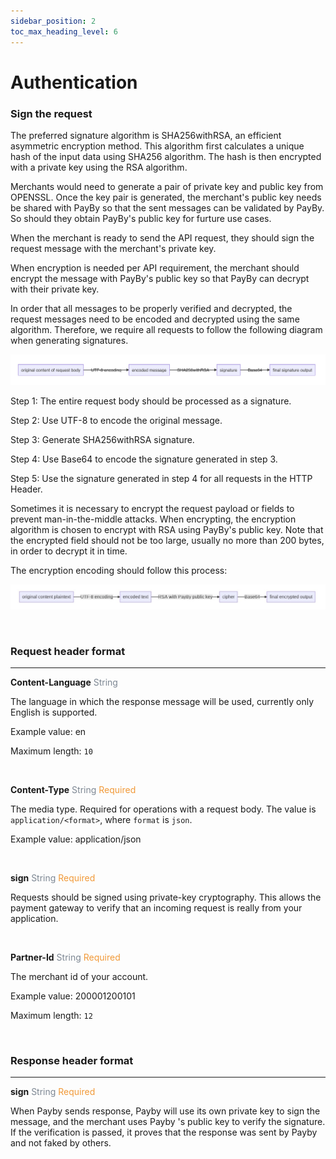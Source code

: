 ```yaml
---
sidebar_position: 2
toc_max_heading_level: 6
---
```




# Authentication



### Sign the request

The preferred signature algorithm is SHA256withRSA, an efficient asymmetric encryption method. This algorithm first calculates a unique hash of the input data using SHA256 algorithm. The hash is then encrypted with a private key using the RSA algorithm.

Merchants would need to generate a pair of private key and public key from OPENSSL. Once the key pair is generated, the merchant's public key needs be shared with PayBy so that the sent messages can be validated by PayBy. So should they obtain PayBy's public key for furture use cases.

When the merchant is ready to send the API request, they should sign the request message with the merchant's private key.

When encryption is needed per API requirement, the merchant should encrypt the message with PayBy's public key so that PayBy can decrypt with their private key.



In order that all messages to be properly verified and decrypted, the request messages need to be encoded and decrypted using the same algorithm. Therefore, we require all requests to follow the following diagram when generating signatures.

![1](./pic/1.png)

Step 1: The entire request body should be processed as a signature.

Step 2: Use UTF-8 to encode the original message.

Step 3: Generate SHA256withRSA signature.

Step 4: Use Base64 to encode the signature generated in step 3.

Step 5: Use the signature generated in step 4 for all requests in the HTTP Header.



Sometimes it is necessary to encrypt the request payload or fields to prevent man-in-the-middle attacks. When encrypting, the encryption algorithm is chosen to encrypt with RSA using PayBy's public key. Note that the encrypted field should not be too large, usually no more than 200 bytes, in order to decrypt it in time.

The encryption encoding should follow this process:

![2](./pic/2.png)



<br/>

### Request header format

---

**Content-Language**    <font color = '#7d8793'>String</font> 

The language in which the response message will be used, currently only English is supported.

Example value: en

Maximum length: `10`

<br/>

**Content-Type**    <font color = '#7d8793'>String</font>  <font color = '#f19938'>Required</font>

The media type. Required for operations with a request body. The value is `application/<format>`, where `format` is `json`.

Example value: application/json

<br/>

**sign**   <font color = ' #7d8793'>String</font>   <font color = '#f19938'>Required</font>

Requests should be signed using private-key cryptography. This allows the payment gateway to verify that an incoming request is really from your application.

<br/>

**Partner-Id**   <font color = ' #7d8793'>String</font>    <font color = '#f19938'>Required</font>

The merchant id of your account. 

Example value: 200001200101

Maximum length: `12`

<br/>

### Response header format

---

**sign**   <font color = ' #7d8793'>String</font>   <font color = '#f19938'>Required</font>

When Payby sends response, Payby will use its own private key to sign the message, and the merchant uses Payby 's public key to verify the signature. If the verification is passed, it proves that the response was sent by Payby and not faked by others.








